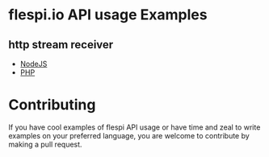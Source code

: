 # flespi.io API usage Examples

## http stream receiver

* [NodeJS](http-stream-receiver/nodejs/README.md)
* [PHP](http-stream-receiver/php/README.md)


# Contributing

If you have cool examples of flespi API usage or have time and zeal to write examples on your preferred language, you are welcome to contribute by making a pull request.
